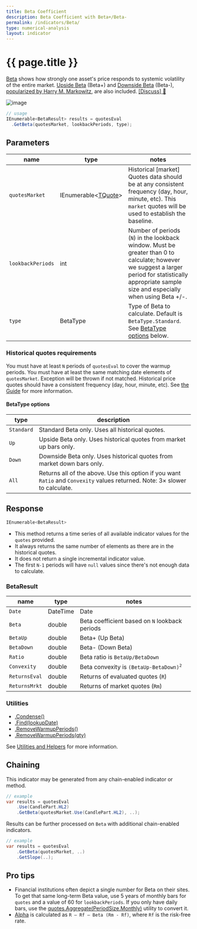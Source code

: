 ```yaml
---
title: Beta Coefficient
description: Beta Coefficient with Beta+/Beta-
permalink: /indicators/Beta/
type: numerical-analysis
layout: indicator
---
```


# {{ page.title }}

[Beta](https://en.wikipedia.org/wiki/Beta_(finance)) shows how strongly one asset's price responds to systemic volatility of the entire market.  [Upside Beta](https://en.wikipedia.org/wiki/Upside_beta) (Beta+) and [Downside Beta](https://en.wikipedia.org/wiki/Downside_beta) (Beta-), [popularized by Harry M. Markowitz](https://www.jstor.org/stable/j.ctt1bh4c8h), are also included.
[[Discuss] :speech_balloon:]({{site.github.repository_url}}/discussions/268 "Community discussion about this indicator")

![image]({{site.baseurl}}/assets/charts/Beta.png)

```csharp
// usage
IEnumerable<BetaResult> results = quotesEval
  .GetBeta(quotesMarket, lookbackPeriods, type);
```

## Parameters

| name | type | notes
| -- |-- |--
| `quotesMarket` | IEnumerable\<[TQuote]({{site.baseurl}}/guide/#historical-quotes)\> | Historical [market] Quotes data should be at any consistent frequency (day, hour, minute, etc).  This `market` quotes will be used to establish the baseline.
| `lookbackPeriods` | int | Number of periods (`N`) in the lookback window.  Must be greater than 0 to calculate; however we suggest a larger period for statistically appropriate sample size and especially when using Beta +/-.
| `type` | BetaType | Type of Beta to calculate.  Default is `BetaType.Standard`. See [BetaType options](#betatype-options) below.

### Historical quotes requirements

You must have at least `N` periods of `quotesEval` to cover the warmup periods.  You must have at least the same matching date elements of `quotesMarket`.  Exception will be thrown if not matched.  Historical price quotes should have a consistent frequency (day, hour, minute, etc).  See [the Guide]({{site.baseurl}}/guide/#historical-quotes) for more information.

#### BetaType options

| type | description
|-- |--
| `Standard` | Standard Beta only.  Uses all historical quotes.
| `Up` | Upside Beta only.  Uses historical quotes from market up bars only.
| `Down` | Downside Beta only.  Uses historical quotes from market down bars only.
| `All` | Returns all of the above.  Use this option if you want `Ratio` and `Convexity` values returned.  Note: 3× slower to calculate.

## Response

```csharp
IEnumerable<BetaResult>
```

- This method returns a time series of all available indicator values for the `quotes` provided.
- It always returns the same number of elements as there are in the historical quotes.
- It does not return a single incremental indicator value.
- The first `N-1` periods will have `null` values since there's not enough data to calculate.

### BetaResult

| name | type | notes
| -- |-- |--
| `Date` | DateTime | Date
| `Beta` | double | Beta coefficient based on `N` lookback periods
| `BetaUp` | double | Beta+ (Up Beta)
| `BetaDown` | double | Beta- (Down Beta)
| `Ratio` | double | Beta ratio is `BetaUp/BetaDown`
| `Convexity` | double | Beta convexity is <code>(BetaUp-BetaDown)<sup>2</sup></code>
| `ReturnsEval` | double | Returns of evaluated quotes (`R`)
| `ReturnsMrkt` | double | Returns of market quotes (`Rm`)

### Utilities

- [.Condense()]({{site.baseurl}}/utilities#condense)
- [.Find(lookupDate)]({{site.baseurl}}/utilities#find-indicator-result-by-date)
- [.RemoveWarmupPeriods()]({{site.baseurl}}/utilities#remove-warmup-periods)
- [.RemoveWarmupPeriods(qty)]({{site.baseurl}}/utilities#remove-warmup-periods)

See [Utilities and Helpers]({{site.baseurl}}/utilities#utilities-for-indicator-results) for more information.

## Chaining

This indicator may be generated from any chain-enabled indicator or method.

```csharp
// example
var results = quotesEval
    .Use(CandlePart.HL2)
    .GetBeta(quotesMarket.Use(CandlePart.HL2), ..);
```

Results can be further processed on `Beta` with additional chain-enabled indicators.

```csharp
// example
var results = quotesEval
    .GetBeta(quotesMarket, ..)
    .GetSlope(..);
```

## Pro tips

- Financial institutions often depict a single number for Beta on their sites.  To get that same long-term Beta value, use 5 years of monthly bars for `quotes` and a value of 60 for `lookbackPeriods`.  If you only have daily bars, use the [quotes.Aggregate(PeriodSize.Monthly)]({{site.baseurl}}/utilities#resize-quote-history) utility to convert it.
- [Alpha](https://en.wikipedia.org/wiki/Alpha_(finance)) is calculated as `R – Rf – Beta (Rm - Rf)`, where `Rf` is the risk-free rate.
